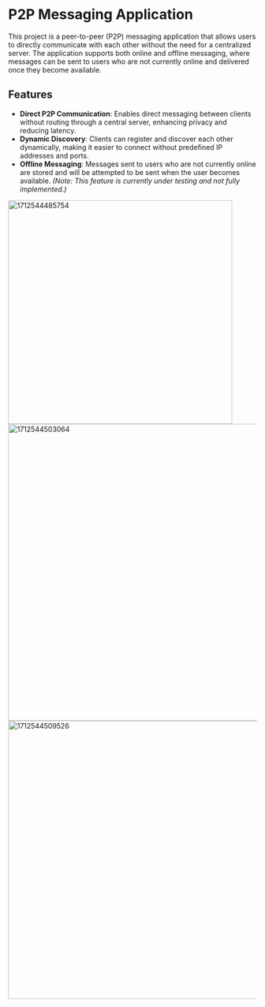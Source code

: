 # P2P Messaging Application

This project is a peer-to-peer (P2P) messaging application that allows users to directly communicate with each other without the need for a centralized server. The application supports both online and offline messaging, where messages can be sent to users who are not currently online and delivered once they become available.

## Features

- **Direct P2P Communication**: Enables direct messaging between clients without routing through a central server, enhancing privacy and reducing latency.
- **Dynamic Discovery**: Clients can register and discover each other dynamically, making it easier to connect without predefined IP addresses and ports.
- **Offline Messaging**: Messages sent to users who are not currently online are stored and will be attempted to be sent when the user becomes available. *(Note: This feature is currently under testing and not fully implemented.)*

<img width="454" alt="1712544485754" src="https://github.com/AlanYuzhe/EC530_P2P/assets/144563819/c584e8ba-ba0c-46da-b840-2ffe1902cdc5">
<img width="602" alt="1712544503064" src="https://github.com/AlanYuzhe/EC530_P2P/assets/144563819/db238776-596e-4669-a8a4-23ef6d7c275d">
<img width="565" alt="1712544509526" src="https://github.com/AlanYuzhe/EC530_P2P/assets/144563819/5a15fc20-2b0f-4fd2-9ee1-db8bf091a185">
